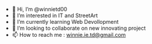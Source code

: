 - 👋 Hi, I’m @winnietd00
- 👀 I’m interested in IT and StreetArt
- 🌱 I’m currently learning Web Devollopment
- 💞️ I’m looking to collaborate on new innovating project
- 📫 How to reach me : winnie.ie.td@gmail.com

<!---
winnietd00/winnietd00 is a ✨ special ✨ repository because its `README.md` (this file) appears on your GitHub profile.
You can click the Preview link to take a look at your changes.
--->
